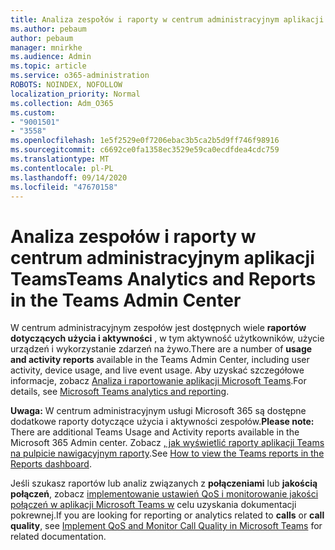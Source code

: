 ```yaml
---
title: Analiza zespołów i raporty w centrum administracyjnym aplikacji Teams
ms.author: pebaum
author: pebaum
manager: mnirkhe
ms.audience: Admin
ms.topic: article
ms.service: o365-administration
ROBOTS: NOINDEX, NOFOLLOW
localization_priority: Normal
ms.collection: Adm_O365
ms.custom:
- "9001501"
- "3558"
ms.openlocfilehash: 1e5f2529e0f7206ebac3b5ca2b5d9ff746f98916
ms.sourcegitcommit: c6692ce0fa1358ec3529e59ca0ecdfdea4cdc759
ms.translationtype: MT
ms.contentlocale: pl-PL
ms.lasthandoff: 09/14/2020
ms.locfileid: "47670158"
---
```

# <a name="teams-analytics-and-reports-in-the-teams-admin-center"></a><span data-ttu-id="6a54b-102">Analiza zespołów i raporty w centrum administracyjnym aplikacji Teams</span><span class="sxs-lookup"><span data-stu-id="6a54b-102">Teams Analytics and Reports in the Teams Admin Center</span></span>

<span data-ttu-id="6a54b-103">W centrum administracyjnym zespołów jest dostępnych wiele **raportów dotyczących użycia i aktywności** , w tym aktywność użytkowników, użycie urządzeń i wykorzystanie zdarzeń na żywo.</span><span class="sxs-lookup"><span data-stu-id="6a54b-103">There are a number of **usage and activity reports** available in the Teams Admin Center, including user activity, device usage, and live event usage.</span></span> <span data-ttu-id="6a54b-104">Aby uzyskać szczegółowe informacje, zobacz [Analiza i raportowanie aplikacji Microsoft Teams](https://docs.microsoft.com/microsoftteams/teams-analytics-and-reports/teams-reporting-reference).</span><span class="sxs-lookup"><span data-stu-id="6a54b-104">For details, see [Microsoft Teams analytics and reporting](https://docs.microsoft.com/microsoftteams/teams-analytics-and-reports/teams-reporting-reference).</span></span>

<span data-ttu-id="6a54b-105">**Uwaga:** W centrum administracyjnym usługi Microsoft 365 są dostępne dodatkowe raporty dotyczące użycia i aktywności zespołów.</span><span class="sxs-lookup"><span data-stu-id="6a54b-105">**Please note:** There are additional Teams Usage and Activity reports available in the Microsoft 365 Admin center.</span></span> <span data-ttu-id="6a54b-106">Zobacz [, jak wyświetlić raporty aplikacji Teams na pulpicie nawigacyjnym raporty](https://docs.microsoft.com/microsoftteams/teams-activity-reports#how-to-view-the-teams-reports-in-the-reports-dashboard).</span><span class="sxs-lookup"><span data-stu-id="6a54b-106">See [How to view the Teams reports in the Reports dashboard](https://docs.microsoft.com/microsoftteams/teams-activity-reports#how-to-view-the-teams-reports-in-the-reports-dashboard).</span></span>

<span data-ttu-id="6a54b-107">Jeśli szukasz raportów lub analiz związanych z **połączeniami** lub **jakością połączeń**, zobacz [implementowanie ustawień QoS i monitorowanie jakości połączeń w aplikacji Microsoft Teams w](https://docs.microsoft.com/microsoftteams/monitor-call-quality-qos) celu uzyskania dokumentacji pokrewnej.</span><span class="sxs-lookup"><span data-stu-id="6a54b-107">If you are looking for reporting or analytics related to **calls** or **call quality**, see [Implement QoS and Monitor Call Quality in Microsoft Teams](https://docs.microsoft.com/microsoftteams/monitor-call-quality-qos) for related documentation.</span></span>

